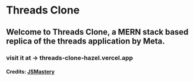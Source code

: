 # Threads Clone

## Welcome to Threads Clone, a MERN stack based replica of the threads application by Meta.

### visit it at -> threads-clone-hazel.vercel.app

#### Credits: [JSMastery](https://www.youtube.com/watch?v=O5cmLDVTgAs)
